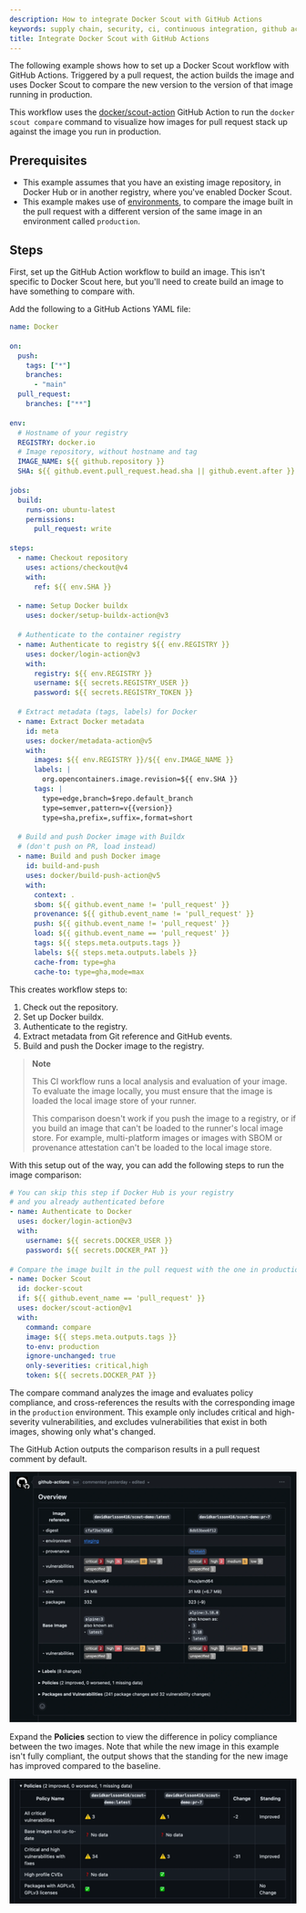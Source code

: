 ```yaml
---
description: How to integrate Docker Scout with GitHub Actions
keywords: supply chain, security, ci, continuous integration, github actions
title: Integrate Docker Scout with GitHub Actions
---
```


The following example shows how to set up a Docker Scout workflow with GitHub
Actions. Triggered by a pull request, the action builds the image and uses
Docker Scout to compare the new version to the version of that image running in
production.

This workflow uses the
[docker/scout-action](https://github.com/docker/scout-action) GitHub Action to
run the `docker scout compare` command to visualize how images for pull request
stack up against the image you run in production.

## Prerequisites

- This example assumes that you have an existing image repository, in Docker Hub
  or in another registry, where you've enabled Docker Scout.
- This example makes use of [environments](../environment/_index.md), to compare
  the image built in the pull request with a different version of the same image
  in an environment called `production`.

## Steps

First, set up the GitHub Action workflow to build an image. This isn't specific
to Docker Scout here, but you'll need to create build an image to have
something to compare with.

Add the following to a GitHub Actions YAML file:

```yaml
name: Docker

on:
  push:
    tags: ["*"]
    branches:
      - "main"
  pull_request:
    branches: ["**"]

env:
  # Hostname of your registry
  REGISTRY: docker.io
  # Image repository, without hostname and tag
  IMAGE_NAME: ${{ github.repository }}
  SHA: ${{ github.event.pull_request.head.sha || github.event.after }}

jobs:
  build:
    runs-on: ubuntu-latest
    permissions:
      pull_request: write

steps:
  - name: Checkout repository
    uses: actions/checkout@v4
    with:
      ref: ${{ env.SHA }}

  - name: Setup Docker buildx
    uses: docker/setup-buildx-action@v3

  # Authenticate to the container registry
  - name: Authenticate to registry ${{ env.REGISTRY }}
    uses: docker/login-action@v3
    with:
      registry: ${{ env.REGISTRY }}
      username: ${{ secrets.REGISTRY_USER }}
      password: ${{ secrets.REGISTRY_TOKEN }}

  # Extract metadata (tags, labels) for Docker
  - name: Extract Docker metadata
    id: meta
    uses: docker/metadata-action@v5
    with:
      images: ${{ env.REGISTRY }}/${{ env.IMAGE_NAME }}
      labels: |
        org.opencontainers.image.revision=${{ env.SHA }}
      tags: |
        type=edge,branch=$repo.default_branch
        type=semver,pattern=v{{version}}
        type=sha,prefix=,suffix=,format=short

  # Build and push Docker image with Buildx
  # (don't push on PR, load instead)
  - name: Build and push Docker image
    id: build-and-push
    uses: docker/build-push-action@v5
    with:
      context: .
      sbom: ${{ github.event_name != 'pull_request' }}
      provenance: ${{ github.event_name != 'pull_request' }}
      push: ${{ github.event_name != 'pull_request' }}
      load: ${{ github.event_name == 'pull_request' }}
      tags: ${{ steps.meta.outputs.tags }}
      labels: ${{ steps.meta.outputs.labels }}
      cache-from: type=gha
      cache-to: type=gha,mode=max
```

This creates workflow steps to:

1. Check out the repository.
2. Set up Docker buildx.
3. Authenticate to the registry.
4. Extract metadata from Git reference and GitHub events.
5. Build and push the Docker image to the registry.

> **Note**
>
> This CI workflow runs a local analysis and evaluation of your image. To
> evaluate the image locally, you must ensure that the image is loaded the
> local image store of your runner.
>
> This comparison doesn't work if you push the image to a registry, or if you
> build an image that can't be loaded to the runner's local image store. For
> example, multi-platform images or images with SBOM or provenance attestation
> can't be loaded to the local image store.

With this setup out of the way, you can add the following steps to run the
image comparison:

```yaml
# You can skip this step if Docker Hub is your registry
# and you already authenticated before
- name: Authenticate to Docker
  uses: docker/login-action@v3
  with:
    username: ${{ secrets.DOCKER_USER }}
    password: ${{ secrets.DOCKER_PAT }}

# Compare the image built in the pull request with the one in production
- name: Docker Scout
  id: docker-scout
  if: ${{ github.event_name == 'pull_request' }}
  uses: docker/scout-action@v1
  with:
    command: compare
    image: ${{ steps.meta.outputs.tags }}
    to-env: production
    ignore-unchanged: true
    only-severities: critical,high
    token: ${{ secrets.DOCKER_PAT }}
```

The compare command analyzes the image and evaluates policy compliance, and
cross-references the results with the corresponding image in the `production`
environment. This example only includes critical and high-severity
vulnerabilities, and excludes vulnerabilities that exist in both images,
showing only what's changed.

The GitHub Action outputs the comparison results in a pull request comment by
default.

![A screenshot showing the results of Docker Scout output in a GitHub Action](../../images/gha-output.webp)

Expand the **Policies** section to view the difference in policy compliance
between the two images. Note that while the new image in this example isn't
fully compliant, the output shows that the standing for the new image has
improved compared to the baseline.

![GHA policy evaluation output](../../images/gha-policy-eval.webp)
